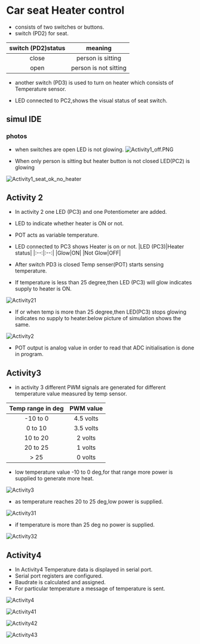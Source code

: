 # Car seat Heater control
*   consists of two switches or buttons.
*   switch (PD2) for seat.

| switch (PD2)status | meaning |
|:----:|:----:|
|close|person is sitting|
|open|person is not sitting|


*   another switch (PD3) is used to turn on heater which consists of Temperature sensor.

*   LED connected to PC2,shows the visual status of seat switch.

## simul IDE
### photos

*   when  switches are open LED is not glowing.
![Activity1_off.PNG](Activity1.PNG) 



*   When only person is sitting but heater button is not closed LED(PC2) is glowing

![Activity1_seat_ok_no_heater](Activity1_seat_switch_close.PNG)



## Activity 2

*   In activity 2 one LED (PC3) and one Potentiometer are added.
*   LED to indicate whether heater is ON or not.
*   POT acts as variable temperature.
*   LED connected to PC3 shows Heater is on or not.
|LED (PC3)|Heater status|
|:--:|:--:|
|Glow|ON|
|Not Glow|OFF|

*   After switch PD3 is closed Temp senser(POT) starts sensing temperature.
*   If temperature is less than 25 degree,then LED (PC3) will glow indicates supply to heater is ON.

![Activity21](Activity2_sw2_close_templow.PNG) 
*   If or when temp is more than 25 degree,then LED(PC3) stops glowing indicates no supply to heater.below picture of simulation shows the same.

![Activity2](Activity2_sw2_close_temphigh.PNG) 

*   POT output is analog value in order to read that ADC initialisation is done in program.

## Activity3

*   in activity 3 different PWM signals are generated for different temperature value measured by temp sensor.

|Temp range in deg |PWM value|
|:---:|:--:|
|-10 to 0| 4.5 volts|
|0 to 10|   3.5 volts|
|10 to 20|  2 volts|
|20 to 25|  1 volts|
| > 25| 0 volts|

*   low temperature value -10 to 0 deg,for that range more power is supplied to generate more heat.

![Activity3](Activity3lowtemp.PNG)
*   as temperature reaches 20 to 25 deg,low power is supplied.

![Activity31](Activity3mediumtemp.PNG)
*   if temperature is more than 25 deg no power is supplied.

![Activity32](Activity3hightemp.PNG)


## Activity4

*   In Activity4 Temperature data is displayed in serial port.
*   Serial port registers are configured.
*   Baudrate is calculated and assigned.
*   For particular temperature a message of temperature is sent.

![Activity4](Activity4lowtemp.PNG)

![Activity41](Activity4med1temp.PNG)

![Activity42](Activity4med2temp.PNG)

![Activity43](Activity4hightemp.PNG)
